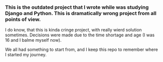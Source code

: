 ### This is the outdated project that I wrote while was studying Django and Python. This is dramatically wrong project from all points of view.

I do know, that this is kinda cringe project, with really wierd solution sometimes. Decisions were made due to the time shortage and age (I was 16 and I balme myself now).

We all had something to start from, and I keep this repo to remember where I started my journey. 
